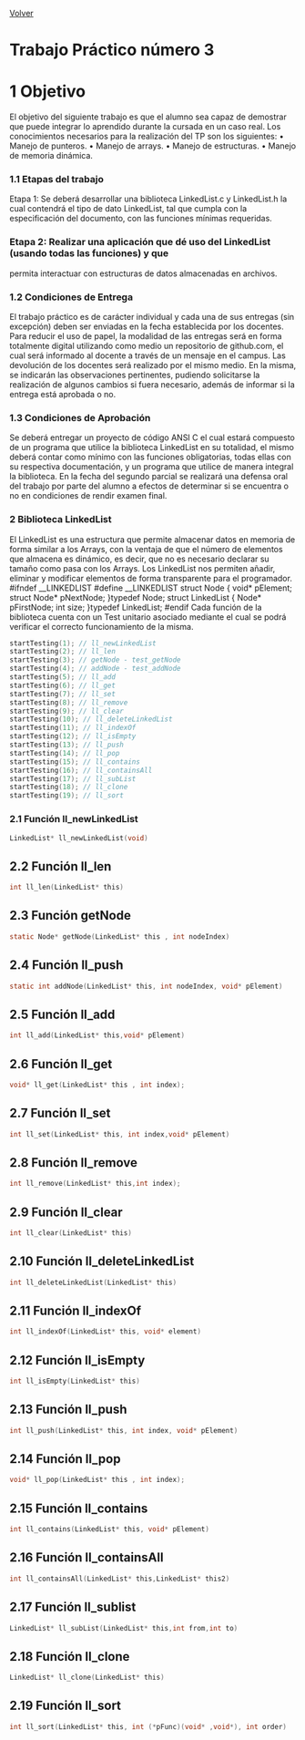[Volver](../README.md)
# Trabajo Práctico número 3

# 1 Objetivo

El objetivo del siguiente trabajo es que el alumno sea capaz de demostrar que puede integrar
lo aprendido durante la cursada en un caso real.
Los conocimientos necesarios para la realización del TP son los siguientes:
• Manejo de punteros.
• Manejo de arrays.
• Manejo de estructuras.
• Manejo de memoria dinámica.

### 1.1 Etapas del trabajo
Etapa 1: Se deberá desarrollar una biblioteca LinkedList.c y LinkedList.h la cual contendrá el
tipo de dato LinkedList, tal que cumpla con la especificación del documento, con las funciones
mínimas requeridas.

### Etapa 2: Realizar una aplicación que dé uso del LinkedList (usando todas las funciones) y que
permita interactuar con estructuras de datos almacenadas en archivos.

### 1.2 Condiciones de Entrega

El trabajo práctico es de carácter individual y cada una de sus entregas (sin excepción) deben
ser enviadas en la fecha establecida por los docentes. Para reducir el uso de papel, la
modalidad de las entregas será en forma totalmente digital utilizando como medio un
repositorio de github.com, el cual será informado al docente a través de un mensaje en el
campus. Las devolución de los docentes será realizado por el mismo medio. En la misma, se
indicarán las observaciones pertinentes, pudiendo solicitarse la realización de algunos cambios
si fuera necesario, además de informar si la entrega está aprobada o no.

### 1.3 Condiciones de Aprobación

Se deberá entregar un proyecto de código ANSI C el cual estará compuesto de un programa
que utilice la biblioteca LinkedList en su totalidad, el mismo deberá contar como mínimo con
las funciones obligatorias, todas ellas con su respectiva documentación, y un programa que
utilice de manera integral la biblioteca. En la fecha del segundo parcial se realizará una
defensa oral del trabajo por parte del alumno a efectos de determinar si se encuentra o no en
condiciones de rendir examen final.

### 2 Biblioteca LinkedList

El LinkedList es una estructura que permite almacenar datos en memoria de forma similar a
los Arrays, con la ventaja de que el número de elementos que almacena es dinámico, es decir,
que no es necesario declarar su tamaño como pasa con los Arrays. Los LinkedList nos permiten
añadir, eliminar y modificar elementos de forma transparente para el programador.
#ifndef __LINKEDLIST
#define __LINKEDLIST
struct Node
{
void* pElement;
struct Node* pNextNode;
}typedef Node;
struct LinkedList
{
Node* pFirstNode;
int size;
}typedef LinkedList;
#endif
Cada función de la biblioteca cuenta con un Test unitario asociado mediante el cual se podrá
verificar el correcto funcionamiento de la misma.

```c
startTesting(1); // ll_newLinkedList
startTesting(2); // ll_len
startTesting(3); // getNode - test_getNode
startTesting(4); // addNode - test_addNode
startTesting(5); // ll_add
startTesting(6); // ll_get
startTesting(7); // ll_set
startTesting(8); // ll_remove
startTesting(9); // ll_clear
startTesting(10); // ll_deleteLinkedList
startTesting(11); // ll_indexOf
startTesting(12); // ll_isEmpty
startTesting(13); // ll_push
startTesting(14); // ll_pop
startTesting(15); // ll_contains
startTesting(16); // ll_containsAll
startTesting(17); // ll_subList
startTesting(18); // ll_clone
startTesting(19); // ll_sort
```

### 2.1 Función ll_newLinkedList
```c
LinkedList* ll_newLinkedList(void)
```
## 2.2 Función ll_len
```c
int ll_len(LinkedList* this)
```
## 2.3 Función getNode
```c
static Node* getNode(LinkedList* this , int nodeIndex)
```
## 2.4 Función ll_push
```c
static int addNode(LinkedList* this, int nodeIndex, void* pElement)
```
## 2.5 Función ll_add
```c
int ll_add(LinkedList* this,void* pElement)
```
## 2.6 Función ll_get
```c
void* ll_get(LinkedList* this , int index);
```
## 2.7 Función ll_set
```c
int ll_set(LinkedList* this, int index,void* pElement)
```
## 2.8 Función ll_remove
```c
int ll_remove(LinkedList* this,int index);
```
## 2.9 Función ll_clear
```c
int ll_clear(LinkedList* this)
```
## 2.10 Función ll_deleteLinkedList
```c
int ll_deleteLinkedList(LinkedList* this)
```
## 2.11 Función ll_indexOf
```c
int ll_indexOf(LinkedList* this, void* element)
```
## 2.12 Función ll_isEmpty
```c
int ll_isEmpty(LinkedList* this)
```
## 2.13 Función ll_push
```c
int ll_push(LinkedList* this, int index, void* pElement)
```
## 2.14 Función ll_pop
```c
void* ll_pop(LinkedList* this , int index);
```
## 2.15 Función ll_contains
```c
int ll_contains(LinkedList* this, void* pElement)
```
## 2.16 Función ll_containsAll
```c
int ll_containsAll(LinkedList* this,LinkedList* this2)
```
## 2.17 Función ll_sublist
```c
LinkedList* ll_subList(LinkedList* this,int from,int to)
```
## 2.18 Función ll_clone
```c
LinkedList* ll_clone(LinkedList* this)
```
## 2.19 Función ll_sort
```c
int ll_sort(LinkedList* this, int (*pFunc)(void* ,void*), int order)
```
